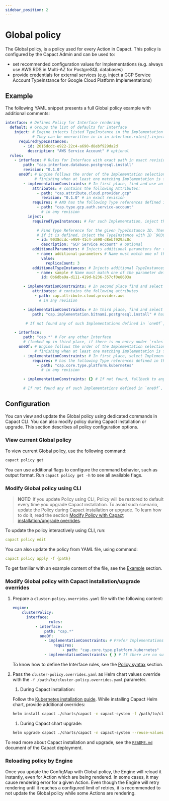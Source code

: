 ```yaml
---
sidebar_position: 2
---
```

# Global policy

The Global policy, is a policy used for every Action in Capact. This policy is configured by the Capact Admin and can be used to:

- set recommended configuration values for Implementations (e.g. always use AWS RDS in Multi-AZ for PostgreSQL databases)
- provide credentials for external services (e.g. inject a GCP Service Account TypeInstance for Google Cloud Platform Implementations)

## Example

The following YAML snippet presents a full Global policy example with additional comments:

```yaml
interface: # Defines Policy for Interface rendering
  default: # Groups the list of defaults for Interface
    inject: # Engine injects listed TypeInstance in the Implementation workflow for all Interface rules
            # They can be overwritten in in in interface.rules[].inject
      requiredTypeInstances:
        - id: 2016dcdc-e922-22c4-a690-d8ebf929da2d
          description: "AWS Service Account" # optional        
  rules:
    - interface: # Rules for Interface with exact path in exact revision
        path: "cap.interface.database.postgresql.install"
        revision: "0.1.0"
      oneOf: # Engine follows the order of the Implementation selection,
             # finishing when at least one matching Implementation is found
        - implementationConstraints: # In first place, find and use an Implementation which:
            attributes: # contains the following Attributes:
              - path: "cap.attribute.cloud.provider.gcp"
                revision: "0.1.0" # in exact revision
            requires: # AND has the following Type references defined in the `spec.requires` property:
              - path: "cap.type.gcp.auth.service-account"
                # in any revision
          inject:
            requiredTypeInstances: # For such Implementation, inject the following TypeInstances if matching Type Reference is used in `Implementation.spec.requires` property along with `alias`:

              # Find Type Reference for the given TypeInstance ID. Then, find the alias of the Type reference in `spec.requires` property.
              # If it is defined, inject the TypeInstance with ID `9038dcdc-e959-41c4-a690-d8ebf929ac0c` under this alias.
              - id: 9038dcdc-e959-41c4-a690-d8ebf929ac0c
                description: "GCP Service Account" # optional
            additionalParameters: # Injects additional parameters for the Implementation
              - name: additional-parameters # Name must match one of the parameter defined under `additionalInput.parameters` in the Implementation
                value:
                  replicaCount: 3
            additionalTypeInstances: # Injects additional TypeInstances for the Implementation
              - name: sample # Name must match one of the parameter defined under `additionalInput.typeInstances` in the Implementation
                id: 0b6dba9a-d111-419d-b236-357cf0e8603a

        - implementationConstraints: # In second place find and select Implementation which:
            attributes: # contains the following attributes
             - path: cap.attribute.cloud.provider.aws
               # in any revision

        - implementationConstraints: # In third place, find and select Implementation which:
            path: "cap.implementation.bitnami.postgresql.install" # has exact path

         # If not found any of such Implementations defined in `oneOf`, return error.

    - interface:
        path: "cap.*" # For any other Interface
        # (looked up in third place, if there is no entry under `rules` for a given Interface `path:revision` or `path`)
      oneOf: # Engine follows the order of the Implementation selection,
             # finishing when at least one matching Implementation is found
        - implementationConstraints: # In first place, select Implementation which:
            requires: # has the following Type references defined in the `spec.requires` property:
              - path: "cap.core.type.platform.kubernetes"
                # in any revision

        - implementationConstraints: {} # If not found, fallback to any Implementation which has requirements that current system satisfies.

        # If not found any of such Implementations defined in `oneOf`, return error.
```

## Configuration

You can view and update the Global policy using dedicated commands in Capact CLI. You can also modify policy during Capact installation or upgrade. This section describes all policy configuration options.

### View current Global policy

To view current Global policy, use the following command:

```bash
capact policy get
```

You can use additional flags to configure the command behavior, such as output format. Run `capact policy get -h` to see all available flags.

### Modify Global policy using CLI

> **NOTE:** If you update Policy using CLI, Policy will be restored to default every time you upgrade Capact installation. To avoid such scenario, update the Policy during Capact installation or upgrade. To learn how to do it, read the section [Modify Policy with Capact installation/upgrade overrides](#modify-global-policy-with-capact-installationupgrade-overrides).

To update the policy interactively using CLI, run:

```yaml
capact policy edit
```

You can also update the policy from YAML file, using command:

```yaml
capact policy apply -f {path}
```

To get familiar with an example content of the file, see the [Example](#example) section.

### Modify Global policy with Capact installation/upgrade overrides

1. Prepare a `cluster-policy.overrides.yaml` file with the following content:

    ```yaml
    engine:
        clusterPolicy:
          interface:
   					rules:
              - interface:
                  path: "cap.*"
                oneOf:
                  - implementationConstraints: # Prefer Implementations which require Kubernetes TypeInstance
                      requires:
                          - path: "cap.core.type.platform.kubernetes"
                  - implementationConstraints: { } # If there are no such Kubernetes Implementations, take anything
    ```

    To know how to define the Interface rules, see the [Policy syntax](./overview.md#syntax) section.

2. Pass the `cluster-policy.overrides.yaml` as Helm chart values override with the `-f /path/to/cluster-policy.overrides.yaml` parameter.

   1. During Capact installation:

   Follow the [Kubernetes installation guide](https://github.com/capactio/capact/tree/main/deploy/kubernetes/README.md). While installing Capact Helm chart, provide additional overrides:

   ```bash
   helm install capact ./charts/capact -n capact-system -f /path/to/cluster-policy.overrides.yaml
   ```

   1. During Capact chart upgrade:

   ```bash
   helm upgrade capact ./charts/capact -n capact-system --reuse-values -f /path/to/cluster-policy.overrides.yaml
   ```

To read more about Capact installation and upgrade, see the [`README.md`](https://github.com/capactio/capact/blob/main/deploy/kubernetes/README.md) document of the Capact deployment.

### Reloading policy by Engine

Once you update the ConfigMap with Global policy, the Engine will reload it instantly, even for Action which are being rendered. In some cases, it may cause rendering error for a given Action. Even though the Engine will retry rendering until it reaches a configured limit of retries, it is recommended to not update the Global policy while some Actions are rendering.

